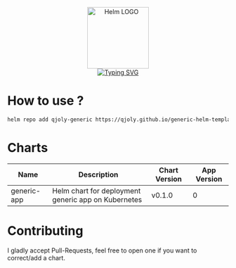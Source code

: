 <p align="center">
    <img src="https://helm.sh/img/helm.svg" width="140px" alt="Helm LOGO"/>
    <br>
    <a href="https://qjoly.github.io/helm-charts"><img src="https://readme-typing-svg.herokuapp.com?font=Fira+Code&pause=1000&color=0F1689&background=FFFFFF00&center=true&vCenter=true&width=435&lines=QJOLY’s+Chart+Repository;qjoly.github.io%2Fhelm-charts;+Feel+free+to+contribute" alt="Typing SVG" /></a>
</p>

# How to use ? 

```bash
helm repo add qjoly-generic https://qjoly.github.io/generic-helm-template/ # Add the repo to your helm
```

# Charts

| Name  | Description | Chart Version | App Version |
|-------|-------------|---------------|-------------|
| generic-app | Helm chart for deployment generic app on Kubernetes | v0.1.0 | 0 |


# Contributing 

I gladly accept Pull-Requests, feel free to open one if you want to correct/add a chart. 
